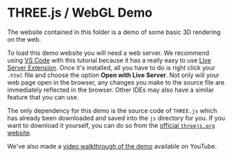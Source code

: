 # THREE.js / WebGL Demo
The website contained in this folder is a demo of some basic 3D rendering on the web. 

To load this demo website you will need a web server. We recommend using [VS Code](https://code.visualstudio.com/) with this tutorial because it has a really easy to use [Live Server Extension](https://marketplace.visualstudio.com/items?itemName=ritwickdey.LiveServer). 
Once it's installed, all you have to do is right click your `.html` file and choose the option **Open with Live Server**.
Not only will your web page open in the browser, any changes you make to the source file are immediately reflected in the browser.
Other IDEs may also have a similar feature that you can use.

The only dependency for this demo is the source code of `THREE.js` which has already been downloaded and saved into the `js` directory for you.
If you want to download it yourself, you can do so from the [official `threejs.org` website](https://threejs.org/build/three.js).

We've also made a [video walkthrough of the demo](https://youtu.be/K_Z1ZWucn-c) available on YouTube.